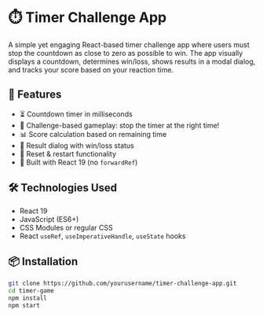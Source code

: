 # ⏱️ Timer Challenge App

A simple yet engaging React-based timer challenge app where users must stop the countdown as close to zero as possible to win. The app visually displays a countdown, determines win/loss, shows results in a modal dialog, and tracks your score based on your reaction time.

## 🚀 Features

- ⏳ Countdown timer in milliseconds
- 🎯 Challenge-based gameplay: stop the timer at the right time!
- 📊 Score calculation based on remaining time
- 💬 Result dialog with win/loss status
- 🔁 Reset & restart functionality
- 🔧 Built with React 19 (no `forwardRef`)




## 🛠️ Technologies Used

- React 19
- JavaScript (ES6+)
- CSS Modules or regular CSS
- React `useRef`, `useImperativeHandle`, `useState` hooks

## 📦 Installation

```bash
git clone https://github.com/yourusername/timer-challenge-app.git
cd timer-game
npm install
npm start

